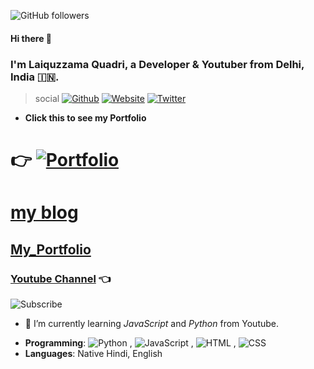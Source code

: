 ![GitHub followers](https://img.shields.io/github/followers/laiquzzama?label=follow%20me&style=social)

#### Hi there 👋  
### I'm Laiquzzama Quadri, a Developer & Youtuber from Delhi, India :india:. 

> social
[![Github](https://img.shields.io/badge/-Github-222222?style=flat-square&logo=Github&logoColor=white)](https://github.com/laiquzzama)
[![Website](https://img.shields.io/badge/-Website-222222?style=flat-square&logo=Google&logoColor=white&link=https://laiquzzama.github.io/myportfolio.html/)](https://laiquzzama.github.io/myportfolio.html/)
[![Twitter](https://img.shields.io/badge/-Twitter-222222?style=flat-square&logo=twitter&logoColor=blur&link=https://twitter.com/sundowndev/)](https://twitter.com/laiquzzama1)
- **Click this to see my Portfolio**
# :point_right: [![Portfolio]( https://img.shields.io/badge/New-Web%20Developer-green)](https://github.com/laiquzzama/)

# [my blog](https://laiquzzama.github.io/myBlog/)
## [My_Portfolio](https://laiquzzama.github.io/myportfolio.html/)
### [Youtube Channel](https://m.youtube.com/channel/UC7rUIGf7UP_QSa29NXEXU5A) :point_left:
![Subscribe](https://img.shields.io/badge/YouTube%20-Subscribe-Red?style=social&logo=youtube)
<!--
**laiquzzama/laiquzzama** is a ✨ _special_ ✨ repository because its `README.md` (this file) appears on your GitHub profile.

Here are some ideas to get you started:

- 🔭 I’m currently working on ... Python
- 🌱 I’m currently learning ... Python or html 
- 👯 I’m looking to collaborate on ...web development
- 🤔 I’m looking for help with ... Knowledge
- 💬 Ask me about ... On Instagram Facebook Twitter
- 📫 How to reach me: ... No need to get a chance to meet up with me 😂😂😉
- 😄 Pronouns: ...
- ⚡ Fun fact: ... I'm a cool programmer
-->

<!-- :book: I am learning __Youtube__ -->
- 🌱 I’m currently learning _JavaScript_ and _Python_ from Youtube.
<!-- 💬 [Ask me about anything](https://github.com/sundowndev/ama), I am happy to help
Website](https://img.shields.io/badge/-Website-222222?style=flat-square&logoColor=white&link=https://laiquzzama.github.io/myportfolio.html/)](https://laiquzz
- **Tech**: gRPC, KV stores (*Redis*, *etcd*), DBMS (*MySQL, PostgreSQL, Mongodb*), API (*REST, OpenAPI, Swagger*), Reverse Engineering (*Scraping, Android static & dynamic analysis*), Docker (*Kubernetes, Helm, Traefik*), Infrastructure (*DigitalOcean, Pulumi, Terraform*)-->
- **Programming**: ![Python](https://img.shields.io/badge/-Python-333333?style=plastic&logo=python) ,
 ![JavaScript](https://img.shields.io/badge/-JavaScript-33f3f3?style=plastic&logo=javascript) ,
 ![HTML](https://img.shields.io/badge/-HTML-65731F?style=flat&logo=html5) ,
 ![CSS](https://img.shields.io/badge/-css-00000F?style=plastic&logo=css3&logoColor=blue)
- **Languages**: Native Hindi, English 
